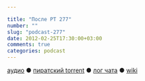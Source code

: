 ```yaml
---

title: "После РТ 277"
number: ""
slug: "podcast-277"
date: 2012-02-25T17:30:00+03:00
comments: true
categories: podcast
---
```

[аудио](http://cdn.radio-t.com/rt277post.mp3) ● [пиратский torrent](http://pirates.radio-t.com/torrents/rt277post.mp3.torrent) ● [лог чата](http://chat.radio-t.com/logs/radio-t-277.html) ● [wiki](http://wiki.radio-t.com/%D0%9F%D0%BE%D1%81%D0%BB%D0%B5_%D0%A0%D0%A2_277)<audio src="http://cdn.radio-t.com/rt277post.mp3" preload="none">
